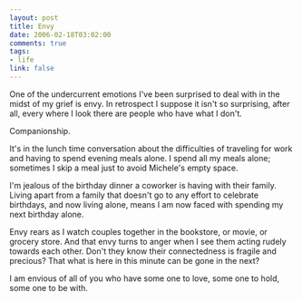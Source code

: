 ```yaml
--- 
layout: post
title: Envy
date: 2006-02-18T03:02:00
comments: true
tags:
- life
link: false
---
```

One of the undercurrent emotions I've been surprised to deal with in the midst of my grief is envy. In retrospect I suppose it isn't so surprising, after all, every where I look there are people who have what I don't.

Companionship.

It's in the lunch time conversation about the difficulties of traveling for work and having to spend evening meals alone. I spend all my meals alone; sometimes I skip a meal just to avoid Michele's empty space.

I'm jealous of the birthday dinner a coworker is having with their family. Living apart from a family that doesn't go to any effort to celebrate birthdays, and now living alone, means I am now faced with spending my next birthday alone.

Envy rears as I watch couples together in the bookstore, or movie, or grocery store. And that envy turns to anger when I see them acting rudely towards each other. Don't they know their connectedness is fragile and precious? That what is here in this minute can be gone in the next?

I am envious of all of you who have some one to love, some one to hold, some one to be with.
